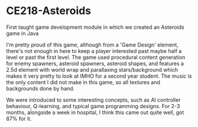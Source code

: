 # CE218-Asteroids
First taught game development module in which we created an Asteroids game in Java

I'm pretty proud of this game, although from a 'Game Design' element, there's not enough in here to keep a player interested past maybe half a level or past the first level. The game used procedural content generation for enemy spawners, asteroid spawners, asteroid shapes, and features a 2.5d element with world wrap and parallaxing stars/background which makes it very pretty to look at IMHO for a second year student. The music is the only content I did not make in this game, so all textures and backgrounds done by hand.

We were introduced to some interesting concepts, such as AI controller behaviour, Q-learning, and typical game programming designs. For 2-3 months, alongside a week in hospital, I think this came out quite well, got 87% for it.
